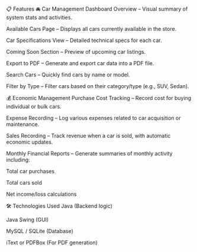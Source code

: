 📋 Features
🚘 Car Management
Dashboard Overview – Visual summary of system stats and activities.

Available Cars Page – Displays all cars currently available in the store.

Car Specifications View – Detailed technical specs for each car.

Coming Soon Section – Preview of upcoming car listings.

Export to PDF – Generate and export car data into a PDF file.

Search Cars – Quickly find cars by name or model.

Filter by Type – Filter cars based on their category/type (e.g., SUV, Sedan).

💰 Economic Management
Purchase Cost Tracking – Record cost for buying individual or bulk cars.

Expense Recording – Log various expenses related to car acquisition or maintenance.

Sales Recording – Track revenue when a car is sold, with automatic economic updates.

Monthly Financial Reports – Generate summaries of monthly activity including:

Total car purchases

Total cars sold

Net income/loss calculations

🛠️ Technologies Used
Java (Backend logic)

Java Swing (GUI)

MySQL / SQLite (Database)

iText or PDFBox (For PDF generation)
